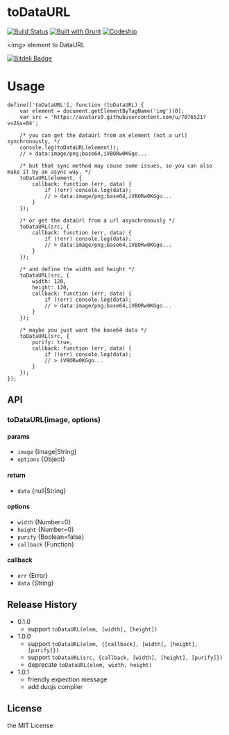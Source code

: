 toDataURL
=========
[![Build Status](https://travis-ci.org/imyelo/toDataURL.png?branch=master)](https://travis-ci.org/imyelo/toDataURL)
[![Built with Grunt](https://cdn.gruntjs.com/builtwith.png)](http://gruntjs.com/)
[![Codeship](https://www.codeship.io/projects/6fdea9f0-5b0b-0131-17de-32bbd7e9b736/status)](https://www.codeship.io/projects/11860)

&lt;img> element to DataURL

[![Bitdeli Badge](https://d2weczhvl823v0.cloudfront.net/imyelo/todataurl/trend.png)](https://bitdeli.com/free "Bitdeli Badge")

# Usage
```javascrfpt
define(['toDataURL'], function (toDataURL) {
    var element = document.getElementByTagName('img')[0];
    var src = 'https://avatars0.githubusercontent.com/u/7076521?v=2&s=84';

    /* you can get the dataUrl from an element (not a url) synchronously, */
    console.log(toDataURL(element));
    // > data:image/png;base64,iVBORw0KGgo...

    /* but that sync method may cause some issues, so you can also make it by an async way. */
    toDataURL(element, {
        callback: function (err, data) {
            if (!err) console.log(data);
            // > data:image/png;base64,iVBORw0KGgo...
        }
    });

    /* or get the dataUrl from a url asynchronously */
    toDataURL(src, {
        callback: function (err, data) {
            if (!err) console.log(data);
            // > data:image/png;base64,iVBORw0KGgo...
        }
    });

    /* and define the width and height */
    toDataURL(src, {
        width: 120,
        height: 120,
        callback: function (err, data) {
            if (!err) console.log(data);
            // > data:image/png;base64,iVBORw0KGgo...
        }
    });

    /* maybe you just want the base64 data */
    toDataURL(src, {
        purify: true,
        callback: function (err, data) {
            if (!err) console.log(data);
            // > iVBORw0KGgo...
        }
    });
});
```

## API
### toDataURL(image, options)
#### params
- `image` {Image|String}
- `options` {Object}

#### return
- `data` {null|String}

#### options
- `width` {Number=0}
- `height` {Number=0}
- `purify` {Boolean=false}
- `callback` {Function}

#### callback
- `err` {Error}
- `data` {String}

## Release History
- 0.1.0
    - support ``toDataURL(elem, [width], [height])``
- 1.0.0
    - support ``toDataURL(elem, {[callback], [width], [height], [purify]})``
    - support ``toDataURL(src, {callback, [width], [height], [purify]})``
    - deprecate ``toDataURL(elem, width, height)``
- 1.0.1
    - friendly expection message
    - add duojs compiler

## License
the MIT License